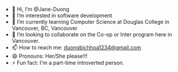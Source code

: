 - 👋 Hi, I’m @Jane-Duong
- 👀 I’m interested in software development 
- 🌱 I’m currently learning Computer Science at Douglas College in Vancouver, BC, Vancouver 
- 💞️ I’m looking to collaborate on the Co-op or Inter program here in Vancouver. 
- 📫 How to reach me: duongbichhoa1234@gmail.com
- 😄 Pronouns: Her/She please!!! 
- ⚡ Fun fact: I'm a part-time introverted person.  

<!---
Jane-Duong/Jane-Duong is a ✨ special ✨ repository because its `README.md` (this file) appears on your GitHub profile.
You can click the Preview link to take a look at your changes.
--->
